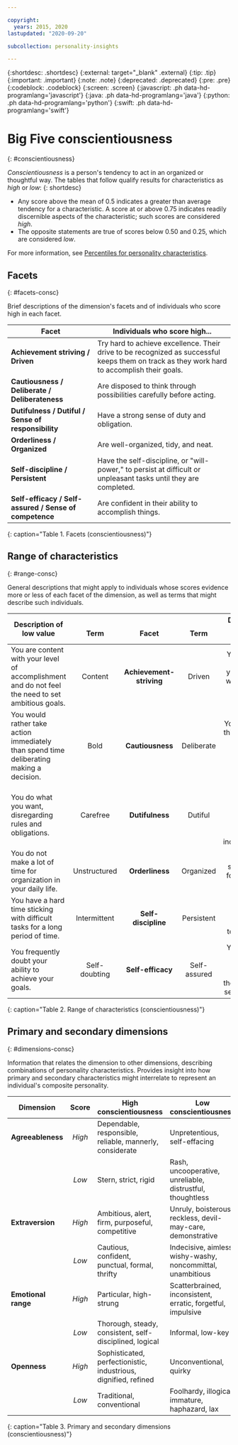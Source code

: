 ```yaml
---

copyright:
  years: 2015, 2020
lastupdated: "2020-09-20"

subcollection: personality-insights

---
```


{:shortdesc: .shortdesc}
{:external: target="_blank" .external}
{:tip: .tip}
{:important: .important}
{:note: .note}
{:deprecated: .deprecated}
{:pre: .pre}
{:codeblock: .codeblock}
{:screen: .screen}
{:javascript: .ph data-hd-programlang='javascript'}
{:java: .ph data-hd-programlang='java'}
{:python: .ph data-hd-programlang='python'}
{:swift: .ph data-hd-programlang='swift'}

# Big Five conscientiousness
{: #conscientiousness}

*Conscientiousness* is a person's tendency to act in an organized or thoughtful way. The tables that follow qualify results for characteristics as *high* or *low*:
{: shortdesc}

-   Any score above the mean of 0.5 indicates a greater than average tendency for a characteristic. A score at or above 0.75 indicates readily discernible aspects of the characteristic; such scores are considered *high*.
-   The opposite statements are true of scores below 0.50 and 0.25, which are considered *low*.

For more information, see [Percentiles for personality characteristics](/docs/personality-insights?topic=personality-insights-numeric#percentiles).

## Facets
{: #facets-consc}

Brief descriptions of the dimension's facets and of individuals who score high in each facet.

| Facet | Individuals who score high... |
|-------|-------------------------------|
| **Achievement striving / Driven** | Try hard to achieve excellence. Their drive to be recognized as successful keeps them on track as they work hard to accomplish their goals. |
| **Cautiousness / Deliberate / Deliberateness** | Are disposed to think through possibilities carefully before acting. |
| **Dutifulness / Dutiful / Sense of responsibility** | Have a strong sense of duty and obligation. |
| **Orderliness / Organized** | Are well-organized, tidy, and neat. |
| **Self-discipline / Persistent** | Have the self-discipline, or "will-power," to persist at difficult or unpleasant tasks until they are completed. |
| **Self-efficacy / Self-assured / Sense of competence** | Are confident in their ability to accomplish things. |
{: caption="Table 1. Facets (conscientiousness)"}

## Range of characteristics
{: #range-consc}

General descriptions that might apply to individuals whose scores evidence more or less of each facet of the dimension, as well as terms that might describe such individuals.

| Description of<br/>low value | <br/>Term | <br/>Facet | <br/>Term | Description of<br/>high value |
|------------------------------|:---------:|:----------:|:---------:|------------------------------:|
| You are content with your level of accomplishment and do not feel the need to set ambitious goals. | Content | **Achievement-striving** | Driven | You set high goals for yourself and work hard to achieve them. |
| You would rather take action immediately than spend time deliberating making a decision. | Bold | **Cautiousness** | Deliberate | You carefully think through decisions before making them. |
| You do what you want, disregarding rules and obligations. | Carefree | **Dutifulness** | Dutiful | You take rules and obligations seriously, even when they are inconvenient. |
| You do not make a lot of time for organization in your daily life. | Unstructured | **Orderliness** | Organized | You feel a strong need for structure in your life. |
| You have a hard time sticking with difficult tasks for a long period of time. | Intermittent | **Self-discipline** | Persistent | You can tackle and stick with tough tasks. |
| You frequently doubt your ability to achieve your goals. | Self-doubting | **Self-efficacy** | Self-assured | You feel you have the ability to succeed in the tasks you set out to do. |
{: caption="Table 2. Range of characteristics (conscientiousness)"}

## Primary and secondary dimensions
{: #dimensions-consc}

Information that relates the dimension to other dimensions, describing combinations of personality characteristics. Provides insight into how primary and secondary characteristics might interrelate to represent an individual's composite personality.

| Dimension | Score | High conscientiousness | Low conscientiousness |
|-----------|:-----:|------------------------|-----------------------|
| **Agreeableness** | *High* | Dependable, responsible, reliable, mannerly, considerate | Unpretentious, self-effacing |
|  | *Low* | Stern, strict, rigid | Rash, uncooperative, unreliable, distrustful, thoughtless |
| **Extraversion** | *High* | Ambitious, alert, firm, purposeful, competitive | Unruly, boisterous, reckless, devil-may-care, demonstrative |
|  | *Low* | Cautious, confident, punctual, formal, thrifty | Indecisive, aimless, wishy-washy, noncommittal, unambitious |
| **Emotional range** | *High* | Particular, high-strung | Scatterbrained, inconsistent, erratic, forgetful, impulsive |
|  | *Low* | Thorough, steady, consistent, self-disciplined, logical | Informal, low-key |
| **Openness** | *High* | Sophisticated, perfectionistic, industrious, dignified, refined | Unconventional, quirky |
|  | *Low* | Traditional, conventional | Foolhardy, illogical, immature, haphazard, lax |
{: caption="Table 3. Primary and secondary dimensions (conscientiousness)"}
